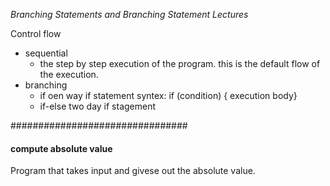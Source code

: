 *Branching Statements and Branching Statement Lectures*

Control flow
- sequential
    - the step by step execution of the program. this is the default flow of the execution. 
- branching
    - if
        oen way if statement
        syntex: if (condition) { execution body}
    - if-else 
        two day if stagement 

################################
#### compute absolute value ####

Program that takes input and givese out the absolute value.